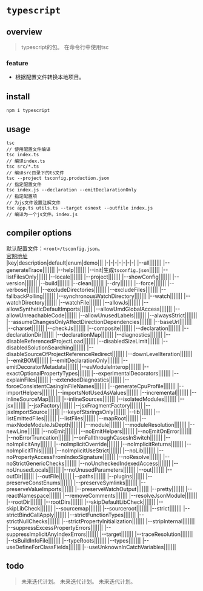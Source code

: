 # `typescript`

## overview
> typescript的包。
> 在命令行中使用tsc

### feature
- 根据配置文件转换本地项目。

## install
`npm i typescript`

## usage
```
tsc
// 使用配置文件编译
tsc index.ts
// 编译index.ts
tsc src/*.ts
// 编译src目录下的ts文件
tsc --project tsconfig.production.json
// 指定配置文件
tsc index.js --declaration --emitDeclarationOnly
// 指定配置项
// 为js文件设置注解文件
tsc app.ts utils.ts --target esnext --outfile index.js
// 编译为一个js文件。index.js
```

## compiler options
默认配置文件：`<root>/tsconfig.json`。  
[官网地址](https://www.typescriptlang.org/docs/handbook/compiler-options.html)  
|key|description|default|enum|demo|||
|-|-|-|-|-|-|-|
|--all|||||||
|--generateTrace|||||||
|--help|||||||
|--init|生成`tsconfig.json`||||||
|--listFilesOnly||||||
|--locale|||||||
|--project|||||||
|--showConfig|||||||
|--version|||||||
|--build|||||||
|--clean|||||||
|--dry|||||||
|--force|||||||
|--verbose|||||||
|--excludeDirectories|||||||
|--excludeFiles|||||||
|--fallbackPolling|||||||
|--synchronousWatchDirectory|||||||
|--watch|||||||
|--watchDirectory|||||||
|--watchFile|||||||
|--allowJs|||||||
|--allowSyntheticDefaultImports|||||||
|--allowUmdGlobalAccess|||||||
|--allowUnreachableCode|||||||
|--allowUnusedLabels|||||||
|--alwaysStrict|||||||
|--assumeChangesOnlyAffectDirectionDependencies|||||||
|--baseUrl|||||||
|--charset|||||||
|--checkJs|||||||
|--composite|||||||
|--declaration|||||||
|--declarationDir|||||||
|--declarationMap|||||||
|--diagnostics|||||||
|--disableReferencedProjectLoad|||||||
|--disabledSizeLimit|||||||
|--disabledSolutionSearching|||||||
|--disableSourceOfProjectReferenceRedirect|||||||
|--downLevelIteration|||||||
|--emitBOM|||||||
|--emitDeclarationOnly|||||||
|--emitDecoratorMetadata|||||||
|--esModuleInterop|||||||
|--exactOptionalPropertyTypes|||||||
|--experimentalDecorators|||||||
|--explainFiles|||||||
|--extendedDiagnostics|||||||
|--forceConsistentCasingInFileNames|||||||
|--generateCpuProfile|||||||
|--importHelpers|||||||
|--importsNotUsedAsValues|||||||
|--incremental|||||||
|--inlineSourceMap|||||||
|--inlineSources|||||||
|--isolatedModules|||||||
|--jsx|||||||
|--jsxFactory|||||||
|--jsxFragmentFactory|||||||
|--jsxImportSource|||||||
|--keyofStsringsOnly|||||||
|--lib|||||||
|--listEmittedFiles|||||||
|--listFiles|||||||
|--mapRoot|||||||
|--maxNodeModuleJsDepth|||||||
|--module|||||||
|--moduleResolution|||||||
|--newLine|||||||
|--noEmit|||||||
|--noEmitHelpers|||||||
|--noEmitOnError|||||||
|--noErrorTruncation|||||||
|--onFallthroughCasesInSwitch|||||||
|--noImplicitAny|||||||
|--noImplicitOverride|||||||
|--noImplicitReturns|||||||
|--noImplicitThis|||||||
|--noImplicitUseStrict|||||||
|--noLib|||||||
|--noPropertyAccessFromIndexSignature|||||||
|--noResolve|||||||
|--noStrictGenericChecks|||||||
|--noUncheckedIndexedAccess|||||||
|--noUnusedLocals|||||||
|--noUnusedParameters|||||||
|--out|||||||
|--outDir|||||||
|--outFile|||||||
|--paths|||||||
|--plugins|||||||
|--preserveConstEnums|||||||
|--preserveSymlinks|||||||
|--preserveValueImports|||||||
|--preserveWatchOutput|||||||
|--pretty|||||||
|--reactNamespace|||||||
|--removeComments|||||||
|--resolveJsonModule|||||||
|--rootDir|||||||
|--rootDirs|||||||
|--skipDefaultLibCheck|||||||
|--skipLibCheck|||||||
|--sourcemap|||||||
|--sourceroot|||||||
|--strict|||||||
|--strictBindCallApply|||||||
|--strictFunctionTypes|||||||
|--strictNullChecks|||||||
|--strictPropertyInitialization|||||||
|--stripInternal|||||||
|--suppressExcessPropertyErrors|||||||
|--suppressImplicitAnyIndexErrors|||||||
|--target|||||||
|--traceResolution|||||||
|--tsBuildInfoFile|||||||
|--typeRoots|||||||
|--types|||||||
|--useDefineForClassFields|||||||
|--useUnknownInCatchVariables|||||||

## todo
> 未来迭代计划。
> 未来迭代计划。
> 未来迭代计划。
